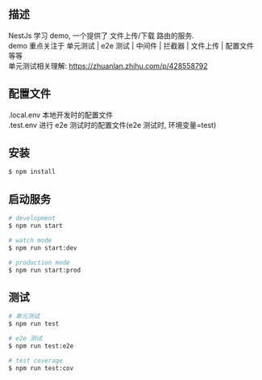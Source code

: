 
## 描述

NestJs 学习 demo, 一个提供了 文件上传/下载 路由的服务.  
demo 重点关注于 单元测试 | e2e 测试 | 中间件 | 拦截器 | 文件上传 | 配置文件 等等  
单元测试相关理解: https://zhuanlan.zhihu.com/p/428558792

## 配置文件
.local.env  本地开发时的配置文件  
.test.env   进行 e2e 测试时的配置文件(e2e 测试时, 环境变量=test)

## 安装

```bash
$ npm install
```

## 启动服务

```bash
# development
$ npm run start

# watch mode
$ npm run start:dev

# production mode
$ npm run start:prod
```

## 测试

```bash
# 单元测试
$ npm run test

# e2e 测试
$ npm run test:e2e

# test coverage
$ npm run test:cov
```


